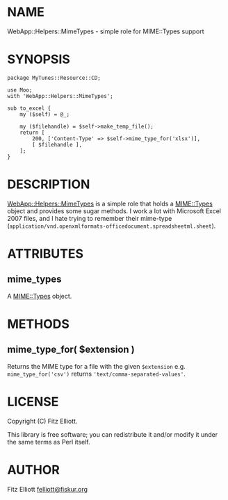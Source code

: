 # NAME

WebApp::Helpers::MimeTypes - simple role for MIME::Types support

# SYNOPSIS

    package MyTunes::Resource::CD;

    use Moo;
    with 'WebApp::Helpers::MimeTypes';

    sub to_excel {
        my ($self) = @_;

        my ($filehandle) = $self->make_temp_file();
        return [
            200, ['Content-Type' => $self->mime_type_for('xlsx')],
            [ $filehandle ],
        ];
    }

# DESCRIPTION

[WebApp::Helpers::MimeTypes](https://metacpan.org/pod/WebApp::Helpers::MimeTypes) is a simple role that holds a
[MIME::Types](https://metacpan.org/pod/MIME::Types) object and provides some sugar methods.  I
work a lot with Microsoft Excel 2007 files, and I hate trying to
remember their mime-type
(`application/vnd.openxmlformats-officedocument.spreadsheetml.sheet`).

# ATTRIBUTES

## mime\_types

A [MIME::Types](https://metacpan.org/pod/MIME::Types) object.

# METHODS

## mime\_type\_for( $extension )

Returns the MIME type for a file with the given `$extension` e.g.
`mime_type_for('csv')` returns `'text/comma-separated-values'`.

# LICENSE

Copyright (C) Fitz Elliott.

This library is free software; you can redistribute it and/or modify
it under the same terms as Perl itself.

# AUTHOR

Fitz Elliott <felliott@fiskur.org>
